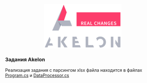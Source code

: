 <p align="center">
<img src="/imgs/logo.png" width="50%">
</p>

### Задания Akelon

Реализация задания с парсингом xlsx файла находится в файлах [Program.cs](/src/AkelonTask/Program.cs) и 
[DataProcessor.cs](/src/AkelonTask/DataProcessor.cs)

